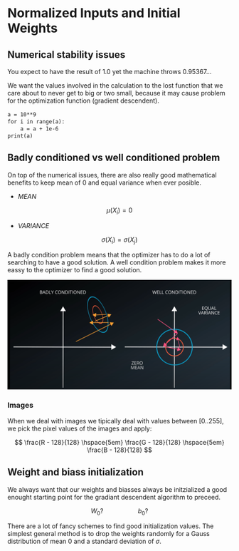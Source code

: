 
# Normalized Inputs and Initial Weights

## Numerical stability issues

You expect to have the result of 1.0 yet the machine throws 0.95367...

We want the values involved in the calculation to the lost function that we care about to never get to big or two small, because it may cause problem for the optimization function (gradient descendent).

```
a = 10**9
for i in range(a):
    a = a + 1e-6
print(a)
```

## Badly conditioned vs well conditioned problem 

On top of the numerical issues, there are also really good mathematical benefits to keep mean of 0 and equal variance when ever posible.

- *MEAN*

$$ \mu(X_{i}) = 0 $$

- *VARIANCE*

$$ \sigma(X_{i}) = \sigma(X_{j}) $$

A badly condition problem means that the optimizer has to do a lot of searching to have a good solution. A well condition problem makes it more eassy to the optimizer to find a good solution.

![Udacity](../Img/badly-well-conditional-problem.png)

### Images

When we deal with images we tipically deal with values between [0..255], we pick the pixel values of the images and apply:

$$ \frac{R - 128}{128} \hspace{5em} \frac{G - 128}{128} \hspace{5em} \frac{B - 128}{128}  $$

## Weight and biass initialization

We always want that our weights and biasses always be initzialized a good enought starting point for the gradiant descendent algorithm to preceed.

$$ W_{0}? \hspace{5em} b_{0}? $$

There are a lot of fancy schemes to find good initialization values. The simplest general method is to drop the weights randomly for a Gauss distribution of mean 0 and a standard deviation of $\sigma$.






